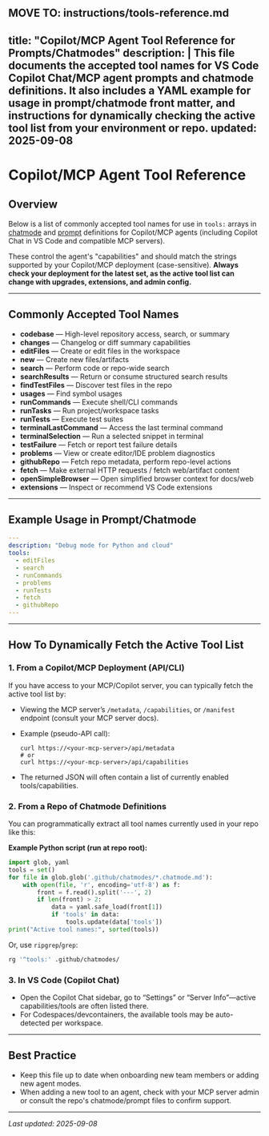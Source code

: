 MOVE TO: instructions/tools-reference.md
---
title: "Copilot/MCP Agent Tool Reference for Prompts/Chatmodes"
description: |
  This file documents the accepted tool names for VS Code Copilot Chat/MCP agent prompts and chatmode definitions.
  It also includes a YAML example for usage in prompt/chatmode front matter, and instructions for dynamically checking the active tool list from your environment or repo.
updated: 2025-09-08
---

# Copilot/MCP Agent Tool Reference

## Overview

Below is a list of commonly accepted tool names for use in `tools:` arrays in [chatmode](../chatmodes/) and [prompt](../prompts/) definitions for Copilot/MCP agents (including Copilot Chat in VS Code and compatible MCP servers).

These control the agent's "capabilities" and should match the strings supported by your Copilot/MCP deployment (case-sensitive).
**Always check your deployment for the latest set, as the active tool list can change with upgrades, extensions, and admin config.**

---

## Commonly Accepted Tool Names

- **codebase** — High-level repository access, search, or summary
- **changes** — Changelog or diff summary capabilities
- **editFiles** — Create or edit files in the workspace
- **new** — Create new files/artifacts
- **search** — Perform code or repo-wide search
- **searchResults** — Return or consume structured search results
- **findTestFiles** — Discover test files in the repo
- **usages** — Find symbol usages
- **runCommands** — Execute shell/CLI commands
- **runTasks** — Run project/workspace tasks
- **runTests** — Execute test suites
- **terminalLastCommand** — Access the last terminal command
- **terminalSelection** — Run a selected snippet in terminal
- **testFailure** — Fetch or report test failure details
- **problems** — View or create editor/IDE problem diagnostics
- **githubRepo** — Fetch repo metadata, perform repo-level actions
- **fetch** — Make external HTTP requests / fetch web/artifact content
- **openSimpleBrowser** — Open simplified browser context for docs/web
- **extensions** — Inspect or recommend VS Code extensions

---

## Example Usage in Prompt/Chatmode

```yaml
---
description: "Debug mode for Python and cloud"
tools:
  - editFiles
  - search
  - runCommands
  - problems
  - runTests
  - fetch
  - githubRepo
---
```

---

## How To Dynamically Fetch the Active Tool List

### 1. From a Copilot/MCP Deployment (API/CLI)

If you have access to your MCP/Copilot server, you can typically fetch the active tool list by:

- Viewing the MCP server’s `/metadata`, `/capabilities`, or `/manifest` endpoint (consult your MCP server docs).
- Example (pseudo-API call):

  ```
  curl https://<your-mcp-server>/api/metadata
  # or
  curl https://<your-mcp-server>/api/capabilities
  ```

- The returned JSON will often contain a list of currently enabled tools/capabilities.

### 2. From a Repo of Chatmode Definitions

You can programmatically extract all tool names currently used in your repo like this:

**Example Python script (run at repo root):**

```python
import glob, yaml
tools = set()
for file in glob.glob('.github/chatmodes/*.chatmode.md'):
    with open(file, 'r', encoding='utf-8') as f:
        front = f.read().split('---', 2)
        if len(front) > 2:
            data = yaml.safe_load(front[1])
            if 'tools' in data:
                tools.update(data['tools'])
print("Active tool names:", sorted(tools))
```

Or, use `ripgrep`/`grep`:

```sh
rg '^tools:' .github/chatmodes/
```

### 3. In VS Code (Copilot Chat)

- Open the Copilot Chat sidebar, go to “Settings” or “Server Info”—active capabilities/tools are often listed there.
- For Codespaces/devcontainers, the available tools may be auto-detected per workspace.

---

## Best Practice

- Keep this file up to date when onboarding new team members or adding new agent modes.
- When adding a new tool to an agent, check with your MCP server admin or consult the repo's chatmode/prompt files to confirm support.

---

_Last updated: 2025-09-08_
